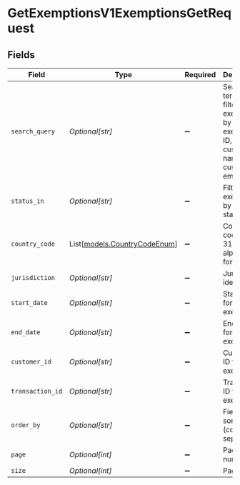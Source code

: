 # GetExemptionsV1ExemptionsGetRequest


## Fields

| Field                                                                              | Type                                                                               | Required                                                                           | Description                                                                        | Example                                                                            |
| ---------------------------------------------------------------------------------- | ---------------------------------------------------------------------------------- | ---------------------------------------------------------------------------------- | ---------------------------------------------------------------------------------- | ---------------------------------------------------------------------------------- |
| `search_query`                                                                     | *Optional[str]*                                                                    | :heavy_minus_sign:                                                                 | Search term to filter exemptions by exemption ID, customer name, or customer email | John                                                                               |
| `status_in`                                                                        | *Optional[str]*                                                                    | :heavy_minus_sign:                                                                 | Filter exemptions by their status                                                  |                                                                                    |
| `country_code`                                                                     | List[[models.CountryCodeEnum](../models/countrycodeenum.md)]                       | :heavy_minus_sign:                                                                 | Country code in ISO 3166-1 alpha-2 format                                          | US                                                                                 |
| `jurisdiction`                                                                     | *Optional[str]*                                                                    | :heavy_minus_sign:                                                                 | Jurisdiction identifier                                                            | CA                                                                                 |
| `start_date`                                                                       | *Optional[str]*                                                                    | :heavy_minus_sign:                                                                 | Start date for filtering exemptions                                                | 2024-01-01                                                                         |
| `end_date`                                                                         | *Optional[str]*                                                                    | :heavy_minus_sign:                                                                 | End date for filtering exemptions                                                  | 2024-01-01                                                                         |
| `customer_id`                                                                      | *Optional[str]*                                                                    | :heavy_minus_sign:                                                                 | Customer ID to filter exemptions                                                   | cust_1234                                                                          |
| `transaction_id`                                                                   | *Optional[str]*                                                                    | :heavy_minus_sign:                                                                 | Transaction ID to filter exemptions                                                | trans_1234                                                                         |
| `order_by`                                                                         | *Optional[str]*                                                                    | :heavy_minus_sign:                                                                 | Fields to sort by (comma-separated)                                                |                                                                                    |
| `page`                                                                             | *Optional[int]*                                                                    | :heavy_minus_sign:                                                                 | Page number                                                                        |                                                                                    |
| `size`                                                                             | *Optional[int]*                                                                    | :heavy_minus_sign:                                                                 | Page size                                                                          |                                                                                    |